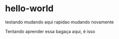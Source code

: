 # hello-world
testando
mudando aqui rapidao
mudando novamente

Tentando aprender essa bagaça aqui, é isso
